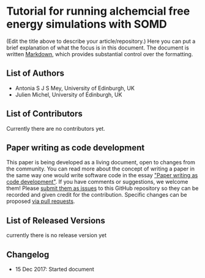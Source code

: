 # Tutorial for running alchemcial free energy simulations with SOMD

(Edit the title above to describe your article/repository.)
Here you can put a brief explanation of what the focus is in this document.
The document is written [Markdown](https://guides.github.com/features/mastering-markdown/),
which provides substantial control over the formatting.

## List of Authors

- Antonia S J S Mey, University of Edinburgh, UK
- Julien Michel, University of Edinburgh, UK

## List of Contributors
<!-- We suggest listing contributers in order of addition. -->
Currently there are no contributors yet. 

## Paper writing as code development
<!-- This discussion is so that people know how to contribute to your document. -->
This paper is being developed as a living document, open to changes from the community. You can read more about the concept of writing a paper in the same way one would write software code in the essay ["Paper writing as code development"](https://livecomsjournal.github.io/about/paper_code/). If you have comments or suggestions, we welcome them! Please [submit them as issues](https://guides.github.com/features/issues/) to this GitHub repository so they can be recorded and given credit for the contribution. Specific changes can be proposed [via pull requests](https://help.github.com/articles/about-pull-requests/).

## List of Released Versions
<!-- update this when you decide to release a version either by preprint or when submitted to LiveCoMS-->
currently there is no release version yet

## Changelog
<!-- Here, record summaries of important changes. A granular discussion of changes will be kept in GitHub by issue tracking.-->
- 15 Dec 2017: Started document
